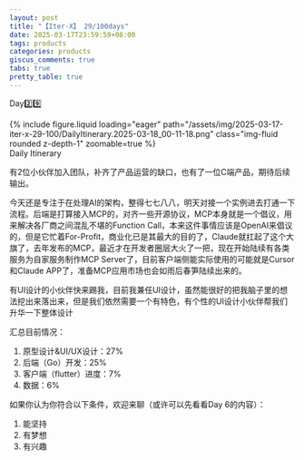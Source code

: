 ```yaml
---
layout: post
title: "【Iter-X】 29/100days"
date: 2025-03-17T23:59:59+08:00
tags: products
categories: products
giscus_comments: true
tabs: true
pretty_table: true
---
```


Day2️⃣9️⃣

<div class="row mt-3">
    <div class="col-sm mt-0 mb-0">
        {% include figure.liquid loading="eager" path="/assets/img/2025-03-17-iter-x-29-100/DailyItinerary.2025-03-18_00-11-18.png" class="img-fluid rounded z-depth-1" zoomable=true %}
    </div>
</div>
<div class="caption mt-0">
    Daily Itinerary
</div>

有2位小伙伴加入团队，补齐了产品运营的缺口，也有了一位C端产品，期待后续输出。

今天还是专注于在处理AI的架构，整得七七八八，明天对接一个实例进去打通一下流程。后端是打算接入MCP的，对齐一些开源协议，MCP本身就是一个倡议，用来解决各厂商之间混乱不堪的Function Call，本来这件事情应该是OpenAI来倡议的，但是它忙着For-Profit，商业化已是其最大的目的了，Claude就扛起了这个大旗了，去年发布的MCP，最近才在开发者圈层大火了一把，现在开始陆续有各类服务为自家服务制作MCP Server了，目前客户端侧能实际使用的可能就是Cursor和Claude APP了，准备MCP应用市场也会如雨后春笋陆续出来的。

有UI设计的小伙伴快来踢我，目前我兼任UI设计，虽然能很好的把我脑子里的想法挖出来落出来，但是我们依然需要一个有特色，有个性的UI设计小伙伴帮我们升华一下整体设计

汇总目前情况：

1. 原型设计&UI/UX设计：27%
2. 后端（Go）开发：25%
3. 客户端（flutter）进度：7%
4. 数据：6%

如果你认为你符合以下条件，欢迎来聊（或许可以先看看Day 6的内容）：

1. 能坚持
2. 有梦想
3. 有兴趣
